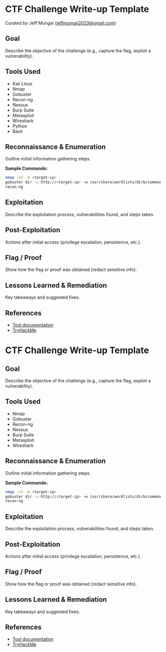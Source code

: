 # CTF Challenge Write-up Template

Curated by Jeff Mungai (jeffmungai2023@gmail.com)

## Goal
Describe the objective of the challenge (e.g., capture the flag, exploit a vulnerability).

## Tools Used
- Kali Linux
- Nmap
- Gobuster
- Recon-ng
- Nessus
- Burp Suite
- Metasploit
- Wireshark
- Python
- Bash

## Reconnaissance & Enumeration
Outline initial information gathering steps.

**Sample Commands:**
```bash
nmap -sV -A <target-ip>
gobuster dir -u http://<target-ip> -w /usr/share/wordlists/dirb/common.txt
recon-ng
```

## Exploitation
Describe the exploitation process, vulnerabilities found, and steps taken.

## Post-Exploitation
Actions after initial access (privilege escalation, persistence, etc.).

## Flag / Proof
Show how the flag or proof was obtained (redact sensitive info).

## Lessons Learned & Remediation
Key takeaways and suggested fixes.

## References
- [Tool documentation](https://nmap.org/book/man-briefoptions.html)
- [TryHackMe](https://tryhackme.com/)
# CTF Challenge Write-up Template

## Goal
Describe the objective of the challenge (e.g., capture the flag, exploit a vulnerability).

## Tools Used
- Nmap
- Gobuster
- Recon-ng
- Nessus
- Burp Suite
- Metasploit
- Wireshark

## Reconnaissance & Enumeration
Outline initial information gathering steps.

**Sample Commands:**
```bash
nmap -sV -A <target-ip>
gobuster dir -u http://<target-ip> -w /usr/share/wordlists/dirb/common.txt
recon-ng
```

## Exploitation
Describe the exploitation process, vulnerabilities found, and steps taken.

## Post-Exploitation
Actions after initial access (privilege escalation, persistence, etc.).

## Flag / Proof
Show how the flag or proof was obtained (redact sensitive info).

## Lessons Learned & Remediation
Key takeaways and suggested fixes.

## References
- [Tool documentation](https://nmap.org/book/man-briefoptions.html)
- [TryHackMe](https://tryhackme.com/)
